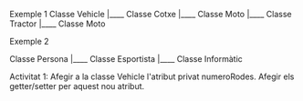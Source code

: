 Exemple 1
Classe Vehicle
   |____ Classe Cotxe
   |____ Classe Moto
   |____ Classe Tractor
   |____ Classe Moto

Exemple 2

Classe Persona
   |____ Classe Esportista
   |____ Classe Informàtic
   

Activitat 1: Afegir a la classe Vehicle l'atribut privat numeroRodes. Afegir els getter/setter per aquest nou atribut.
